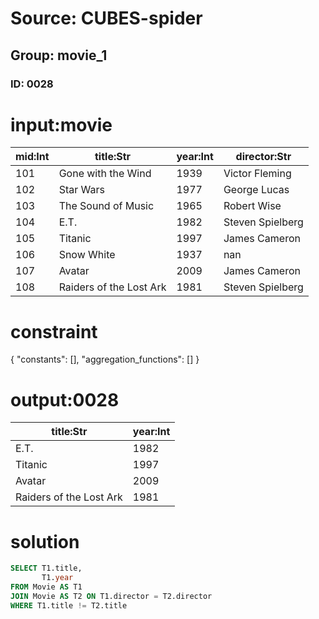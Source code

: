# Source: CUBES-spider
## Group: movie_1
### ID: 0028

# input:movie

| mid:Int | title:Str | year:Int | director:Str |
|---|---|---|---|
| 101 | Gone with the Wind | 1939 | Victor Fleming |
| 102 | Star Wars | 1977 | George Lucas |
| 103 | The Sound of Music | 1965 | Robert Wise |
| 104 | E.T. | 1982 | Steven Spielberg |
| 105 | Titanic | 1997 | James Cameron |
| 106 | Snow White | 1937 | nan |
| 107 | Avatar | 2009 | James Cameron |
| 108 | Raiders of the Lost Ark | 1981 | Steven Spielberg |

# constraint

{
  "constants": [],
  "aggregation_functions": []
}

# output:0028

| title:Str | year:Int |
|---|---|
| E.T. | 1982 |
| Titanic | 1997 |
| Avatar | 2009 |
| Raiders of the Lost Ark | 1981 |

# solution

```sql
SELECT T1.title,
       T1.year
FROM Movie AS T1
JOIN Movie AS T2 ON T1.director = T2.director
WHERE T1.title != T2.title
```
